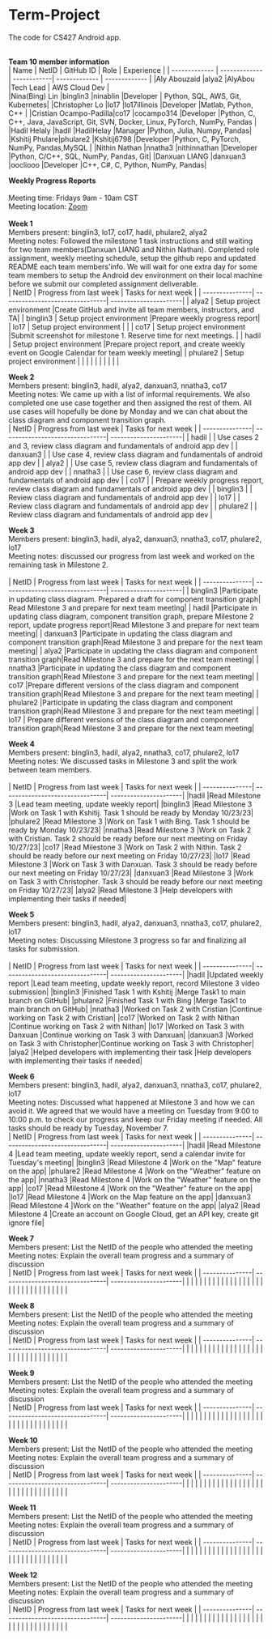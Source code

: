 # Term-Project
The code for CS427 Android app. 
<br/>
<br/>

<b>Team 10 member information</b>
<br/>
| Name          | NetID         | GitHub ID   | Role          | Experience    |
| ------------- | ------------- | ------------| ------------- | ------------- |
|Aly Abouzaid   |alya2          |AlyAbou      |Tech Lead      | AWS Cloud Dev |            
|Nina(Bing) Lin |binglin3       |ninablin     |Developer      | Python, SQL, AWS, Git, Kubernetes|
|Christopher Lo |lo17           |lo17illinois |Developer      |Matlab, Python, C++               |
|Cristian Ocampo-Padilla|co17   |cocampo314   |Developer      |Python, C, C++, Java, JavaScript, Git, SVN, Docker, Linux, PyTorch, NumPy, Pandas               |
|Hadil Helaly   |hadil          |HadilHelay   |Manager        |Python, Julia, Numpy, Pandas|
|Kshitij Phulare|phulare2       |Kshitij6798  |Developer      |Python, C, PyTorch, NumPy, Pandas,MySQL               |
|Nithin Nathan  |nnatha3       |nithinnathan |Developer      |Python, C/C++, SQL, NumPy, Pandas, Git|
|Danxuan LIANG  |danxuan3       |oocliooo     |Developer      |C++, C#, C, Python, NumPy, Pandas|
<br/>

<b>Weekly Progress Reports</b>
</br> 
</br>
Meeting time: Fridays 9am - 10am CST
</br> 
Meeting location: [Zoom](https://illinois.zoom.us/j/81549361961?pwd=WllTUHNnbzAxczdSb1lBWGR5WlVuQT09)
</br> 
</br>
<b>Week 1</b>
</br>
Members present: binglin3, lo17, co17, hadil, phulare2, alya2
</br>
Meeting notes: Followed the milestone 1 task instructions and still waiting for two team members(Danxuan LIANG and Nithin Nathan). Completed role assignment, weekly meeting schedule, setup the github repo and updated README each team members'info. We will wait for one extra day for some team members to setup the Android dev environment on their local machine before we submit our completed assignment deliverable.
</br>
| NetID          | Progress from last week         | Tasks for next week   |
| ---------------| --------------------------------| ----------------------|
| alya2          | Setup project environment       |Create GitHub and invite all team members, instructors, and TA|
| binglin3       | Setup project environment       |Prepare weekly progress report|
| lo17           | Setup project environment       |                       |
| co17           | Setup project environment       |Submit screenshot for milestone 1. Reserve time for next meetings. |
| hadil          | Setup project environment       |Prepare project report, and create weekly event on Google Calendar for team weekly meeting|
| phulare2       | Setup project environment       |                       |
|                |                                 |                       |
|                |                                 |                       |
</br>

<b>Week 2</b>
</br>
Members present: binglin3, hadil, alya2, danxuan3, nnatha3, co17
</br>
Meeting notes: We came up with a list of informal requirements. We also completed one use case together and then assigned the rest of them. All use cases will hopefully be done by Monday and we can chat about the class diagram and component transition graph.
</br>
| NetID          | Progress from last week         | Tasks for next week   |
| ---------------| --------------------------------| ----------------------|
| hadil          |                                 | Use cases 2 and 3, review class diagram and fundamentals of android app dev |
| danxuan3       |                                 | Use case 4, review class diagram and fundamentals of android app dev |
| alya2          |                                 | Use case 5, review class diagram and fundamentals of android app dev |
| nnatha3       |                                  | Use case 6, review class diagram and fundamentals of android app dev |
| co17           |                                 | Prepare weekly progress report, review class diagram and fundamentals of android app dev |
| binglin3       |                                 | Review class diagram and fundamentals of android app dev             |
| lo17           |                                 | Review class diagram and fundamentals of android app dev             |
| phulare2       |                                 | Review class diagram and fundamentals of android app dev             |
</br>


<b>Week 3</b>
</br>
Members present: binglin3, hadil, alya2, danxuan3, nnatha3, co17, phulare2, lo17 
</br>
Meeting notes: discussed our progress from last week and worked on the remaining task in Milestone 2.  
</br>
| NetID          | Progress from last week         | Tasks for next week   |
| ---------------| --------------------------------| ----------------------|
| binglin3       |Participate in updating class diagram. Prepared a draft for component transition graph| Read Milestone 3 and prepare for next team meeting|
| hadil          |Participate in updating class diagram, component transition graph, prepare Milestone 2 report, update progress report|Read Milestone 3 and prepare for next team meeting|
| danxuan3       |Participate in updating the class diagram and component transition graph|Read Milestone 3 and prepare for the next team meeting|
| alya2          |Participate in updating the class diagram and component transition graph|Read Milestone 3 and prepare for the next team meeting|
| nnatha3        |Participate in updating the class diagram and component transition graph|Read Milestone 3 and prepare for the next team meeting|
| co17           |Prepare different versions of the class diagram and component transition graph|Read Milestone 3 and prepare for the next team meeting|
| phulare2       |Participate in updating the class diagram and component transition graph|Read Milestone 3 and prepare for the next team meeting|
| lo17           | Prepare different versions of the class diagram and component transition graph|Read Milestone 3 and prepare for the next team meeting|
</br>


<b>Week 4</b>
</br>
Members present: binglin3, hadil, alya2, nnatha3, co17, phulare2, lo17
</br>
Meeting notes: We discussed tasks in Milestone 3 and split the work between team members.  
</br>
| NetID          | Progress from last week         | Tasks for next week   |
| ---------------| --------------------------------| ----------------------|
|hadil           |Read Milestone 3                 |Lead team meeting, update weekly report|
|binglin3        |Read Milestone 3                 |Work on Task 1 with Kshitij. Task 1 should be ready by Monday 10/23/23|
|phulare2        |Read Milestone 3                 |Work on Task 1 with Bing. Task 1 should be ready by Monday 10/23/23|
|nnatha3         |Read Milestone 3                 |Work on Task 2 with Cristian. Task 2 should be ready before our next meeting on Friday 10/27/23|
|co17            |Read Milestone 3                 |Work on Task 2 with Nithin. Task 2 should be ready before our next meeting on Friday 10/27/23|
|lo17            |Read Milestone 3                 |Work on Task 3 with Danxuan. Task 3 should be ready before our next meeting on Friday 10/27/23|
|danxuan3        |Read Milestone 3                 |Work on Task 3 with Christopher. Task 3 should be ready before our next meeting on Friday 10/27/23|
|alya2           |Read Milestone 3                 |Help developers with implementing their tasks if needed|
</br>


<b>Week 5</b>
</br>
Members present: binglin3, hadil, alya2, danxuan3, nnatha3, co17, phulare2, lo17
</br>
Meeting notes: Discussing Milestone 3 progress so far and finalizing all tasks for submission.  
</br>
| NetID          | Progress from last week         | Tasks for next week   |
| ---------------| --------------------------------| ----------------------|
|hadil           |Updated weekly report            |Lead team meeting, update weekly report, record Milestone 3 video submission|
|binglin3        |Finished Task 1 with Kshitij     |Merge Task1 to main branch on GitHub|
|phulare2        |Finished Task 1 with Bing        |Merge Task1 to main branch on GitHub|
|nnatha3         |Worked on Task 2 with Cristian   |Continue working on Task 2 with Cristian|
|co17            |Worked on Task 2 with Nithan     |Continue working on Task 2 with Nithan|
|lo17            |Worked on Task 3 with Danxuan    |Continue working on Task 3 with Danxuan|
|danxuan3        |Worked on Task 3 with Christopher|Continue working on Task 3 with Christopher|
|alya2           |Helped developers with implementing their task |Help developers with implementing their tasks if needed|
</br>


<b>Week 6</b>
</br>
Members present: binglin3, hadil, alya2, danxuan3, nnatha3, co17, phulare2, lo17
</br>
Meeting notes: Discussed what happened at Milestone 3 and how we can avoid it. We agreed that we would have a meeting on Tuesday from 9:00 to 10:00 p.m. to check our progress and keep our Friday meeting if needed. All tasks should be ready by Tuesday, November 7. 
</br>
| NetID          | Progress from last week         | Tasks for next week   |
| ---------------| --------------------------------| ----------------------|
|hadil           |Read Milestone 4                 |Lead team meeting, update weekly report, send a calendar invite for Tuesday's meeting|
|binglin3        |Read Milestone 4                 |Work on the "Map" feature on the app|
|phulare2        |Read Milestone 4                 |Work on the "Weather" feature on the app|
|nnatha3         |Read Milestone 4                 |Work on the "Weather" feature on the app|
|co17            |Read Milestone 4                 |Work on the "Weather" feature on the app|
|lo17            |Read Milestone 4                 |Work on the Map feature on the app|
|danxuan3        |Read Milestone 4                 |Work on the "Weather" feature on the app|
|alya2           |Read Milestone 4                 |Create an account on Google Cloud, get an API key, create git ignore file|
</br>


<b>Week 7</b>
</br>
Members present: List the NetID of the people who attended the meeting
</br>
Meeting notes: Explain the overall team progress and a summary of discussion
</br>
| NetID          | Progress from last week         | Tasks for next week   |
| ---------------| --------------------------------| ----------------------|
|                |                                 |                       |
|                |                                 |                       |
|                |                                 |                       |
|                |                                 |                       |
|                |                                 |                       |
|                |                                 |                       |
|                |                                 |                       |
|                |                                 |                       |
</br>


<b>Week 8</b>
</br>
Members present: List the NetID of the people who attended the meeting
</br>
Meeting notes: Explain the overall team progress and a summary of discussion
</br>
| NetID          | Progress from last week         | Tasks for next week   |
| ---------------| --------------------------------| ----------------------|
|                |                                 |                       |
|                |                                 |                       |
|                |                                 |                       |
|                |                                 |                       |
|                |                                 |                       |
|                |                                 |                       |
|                |                                 |                       |
|                |                                 |                       |
</br>


<b>Week 9</b>
</br>
Members present: List the NetID of the people who attended the meeting
</br>
Meeting notes: Explain the overall team progress and a summary of discussion
</br>
| NetID          | Progress from last week         | Tasks for next week   |
| ---------------| --------------------------------| ----------------------|
|                |                                 |                       |
|                |                                 |                       |
|                |                                 |                       |
|                |                                 |                       |
|                |                                 |                       |
|                |                                 |                       |
|                |                                 |                       |
|                |                                 |                       |
</br>


<b>Week 10</b>
</br>
Members present: List the NetID of the people who attended the meeting
</br>
Meeting notes: Explain the overall team progress and a summary of discussion
</br>
| NetID          | Progress from last week         | Tasks for next week   |
| ---------------| --------------------------------| ----------------------|
|                |                                 |                       |
|                |                                 |                       |
|                |                                 |                       |
|                |                                 |                       |
|                |                                 |                       |
|                |                                 |                       |
|                |                                 |                       |
|                |                                 |                       |
</br>


<b>Week 11</b>
</br>
Members present: List the NetID of the people who attended the meeting
</br>
Meeting notes: Explain the overall team progress and a summary of discussion
</br>
| NetID          | Progress from last week         | Tasks for next week   |
| ---------------| --------------------------------| ----------------------|
|                |                                 |                       |
|                |                                 |                       |
|                |                                 |                       |
|                |                                 |                       |
|                |                                 |                       |
|                |                                 |                       |
|                |                                 |                       |
|                |                                 |                       |
</br>


<b>Week 12</b>
</br>
Members present: List the NetID of the people who attended the meeting
</br>
Meeting notes: Explain the overall team progress and a summary of discussion
</br>
| NetID          | Progress from last week         | Tasks for next week   |
| ---------------| --------------------------------| ----------------------|
|                |                                 |                       |
|                |                                 |                       |
|                |                                 |                       |
|                |                                 |                       |
|                |                                 |                       |
|                |                                 |                       |
|                |                                 |                       |
|                |                                 |                       |
</br>
